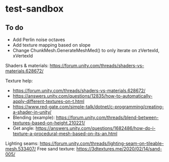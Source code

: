 # test-sandbox

## To do
* Add Perlin noise octaves
* Add texture mapping based on slope
* Change ChunkMesh.GenerateMeshMed() to only iterate on zVertexId, xVertexId


Shaders & materials: https://forum.unity.com/threads/shaders-vs-materials.628672/

Texture help:
* https://forum.unity.com/threads/shaders-vs-materials.628672/
* https://answers.unity.com/questions/12835/how-to-automatically-apply-different-textures-on-t.html
* https://www.red-gate.com/simple-talk/dotnet/c-programming/creating-a-shader-in-unity/
* Blending (example): https://forum.unity.com/threads/blend-between-textures-based-on-height.210221/
* Get angle: https://answers.unity.com/questions/1682486/how-do-i-texture-a-procedural-mesh-based-on-its-an.html

Lighting seams: https://forum.unity.com/threads/lighting-seam-on-tileable-mesh.533407/
Free sand texture: https://3dtextures.me/2020/02/14/sand-005/
